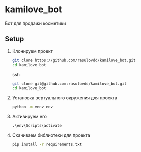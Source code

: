 # kamilove_bot
Бот для продажи косметики

## Setup

1. Клонируем проект 

    ```bash
    git clone https://github.com/rasulovdd/kamilove_bot.git
    cd kamilove_bot
    ```
    ssh
    ```bash
    git clone git@github.com:rasulovdd/kamilove_bot.git
    cd kamilove_bot
    ```

2. Установка вертуального окружения для проекта

    ```bash
    python -m venv env
    ```

3. Активируем его 
    
    ```cmd
    .\env\Scripts\activate
    ```

4. Скачиваем библиотеки для проекта
    
    ```bash
    pip install -r requirements.txt
    ```
    
